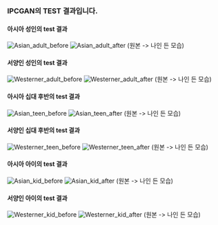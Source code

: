### IPCGAN의 TEST 결과입니다.

#### 아시아 성인의 test 결과
![Asian_adult_before](https://user-images.githubusercontent.com/47961925/59163075-c15b6d00-8b36-11e9-986d-c141ba3f8ca2.jpg)
![Asian_adult_after](https://user-images.githubusercontent.com/47961925/59163077-cfa98900-8b36-11e9-8af8-f5aa2e02cf70.jpg)
(원본 -> 나인 든 모습)

#### 서양인 성인의 test 결과
![Westerner_adult_before](https://user-images.githubusercontent.com/47961925/59163085-d46e3d00-8b36-11e9-8692-b88fbfde9206.jpg)
![Westerner_adult_after](https://user-images.githubusercontent.com/47961925/59163084-d46e3d00-8b36-11e9-9ca6-f6681a4864b9.jpg)
(원본 -> 나인 든 모습)

#### 아시아 십대 후반의 test 결과
![Asian_teen_before](https://user-images.githubusercontent.com/47961925/59163083-d46e3d00-8b36-11e9-95eb-09469dae6e5d.jpg)
![Asian_teen_after](https://user-images.githubusercontent.com/47961925/59163082-d46e3d00-8b36-11e9-87ae-6a907e2948de.jpg)
(원본 -> 나인 든 모습)

#### 서양인 십대 후반의 test 결과
![Westerner_teen_before](https://user-images.githubusercontent.com/47961925/59163079-d33d1000-8b36-11e9-8614-7c6b6ee3572f.jpg)
![Westerner_teen_after](https://user-images.githubusercontent.com/47961925/59163088-d506d380-8b36-11e9-9967-1e543dec5d27.jpg)
(원본 -> 나인 든 모습)

#### 아시아 아이의 test 결과
![Asian_kid_before](https://user-images.githubusercontent.com/47961925/59163081-d3d5a680-8b36-11e9-871e-860dc06aafb9.jpg)
![Asian_kid_after](https://user-images.githubusercontent.com/47961925/59163080-d3d5a680-8b36-11e9-93a7-e1fb91dc361e.jpg)
(원본 -> 나인 든 모습)

#### 서양인 아이의 test 결과
![Westerner_kid_before](https://user-images.githubusercontent.com/47961925/59163087-d506d380-8b36-11e9-8a1f-473a6f3da491.jpg)
![Westerner_kid_after](https://user-images.githubusercontent.com/47961925/59163086-d506d380-8b36-11e9-922b-68cafcbe8531.jpg)
(원본 -> 나인 든 모습)
